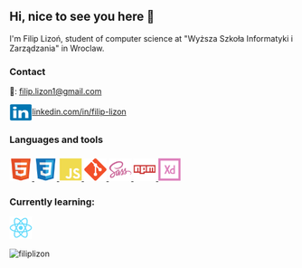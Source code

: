 ## Hi, nice to see you here 👋

I'm Filip Lizoń, student of computer science at "Wyższa Szkoła Informatyki i Zarządzania" in Wroclaw.

<h3>Contact</h3>

 :e-mail:: filip.lizon1@gmail.com
 
 <a href="https://linkedin.com/in/filip-lizon" target="blank"><img align="center" src="https://raw.githubusercontent.com/devicons/devicon/master/icons/linkedin/linkedin-original.svg" alt="linkedin" height="30" width="40" />linkedin.com/in/filip-lizon </a>

<h3> Languages and tools <h3>

<p align="left">  
    <a href="https://www.w3.org/html/" target="_blank"> 
        <code><img src="https://raw.githubusercontent.com/devicons/devicon/master/icons/html5/html5-original.svg" alt="html5" width="40" height="40"/></code> 
    </a>  
    <a href="https://www.w3schools.com/css/" target="_blank"> 
        <code><img src="https://raw.githubusercontent.com/devicons/devicon/master/icons/css3/css3-original.svg" alt="css3" width="40" height="40"/></code>  
    </a> 
    <a href="https://developer.mozilla.org/en-US/docs/Web/JavaScript" target="_blank"> 
        <code><img src="https://raw.githubusercontent.com/devicons/devicon/master/icons/javascript/javascript-plain.svg" alt="javascript" width="40" height="40"/></code>  
    </a>
    <a href="https://git-scm.com/" target="_blank"> 
        <code><img src="https://raw.githubusercontent.com/devicons/devicon/master/icons/git/git-original.svg" alt="git" width="40" height="40"/></code>  
    </a> 
   <a href="https://sass-lang.com/" target="_blank"> 
        <code><img src="https://raw.githubusercontent.com/devicons/devicon/master/icons/sass/sass-original.svg" alt="sass" width="40" height="40"/></code>  
    </a> 
   <a href="https://www.npmjs.com/" target="_blank"> 
        <code><img src="https://raw.githubusercontent.com/devicons/devicon/master/icons/npm/npm-original-wordmark.svg" alt="npm" width="40" height="40"/></code>  
    </a> 
   <a href="https://www.adobe.com/pl/products/xd.html" target="_blank"> 
        <code><img src="https://raw.githubusercontent.com/devicons/devicon/master/icons/xd/xd-line.svg" alt="adobe xd" width="40" height="40"/></code>  
    </a> 
</p>
<h3>Currently learning:</h3>

<p text="left"><a href="https://pl.reactjs.org/" target="_blank"> 
        <code><img src="https://raw.githubusercontent.com/devicons/devicon/master/icons/react/react-original.svg" alt="react" width="40" height="40"/></code>  
    </a> </p>

<p><img align="left" src="https://github-readme-stats.vercel.app/api/top-langs/?username=filiplizon&layout=compact" alt="filiplizon" /></p>
